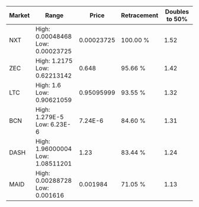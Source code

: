 | Market | Range | Price| Retracement | Doubles to 50% |
| --- | --- | --- | --- | --- |
| NXT | High: 0.00048468<br />Low: 0.00023725 | 0.00023725 | 100.00 % | 1.52 |
| ZEC | High: 1.2175<br />Low: 0.62213142 | 0.648 | 95.66 % | 1.42 |
| LTC | High: 1.6<br />Low: 0.90621059 | 0.95095999 | 93.55 % | 1.32 |
| BCN | High: 1.279E-5<br />Low: 6.23E-6 | 7.24E-6 | 84.60 % | 1.31 |
| DASH | High: 1.96000004<br />Low: 1.08511201 | 1.23 | 83.44 % | 1.24 |
| MAID | High: 0.00288728<br />Low: 0.001616 | 0.001984 | 71.05 % | 1.13 |
